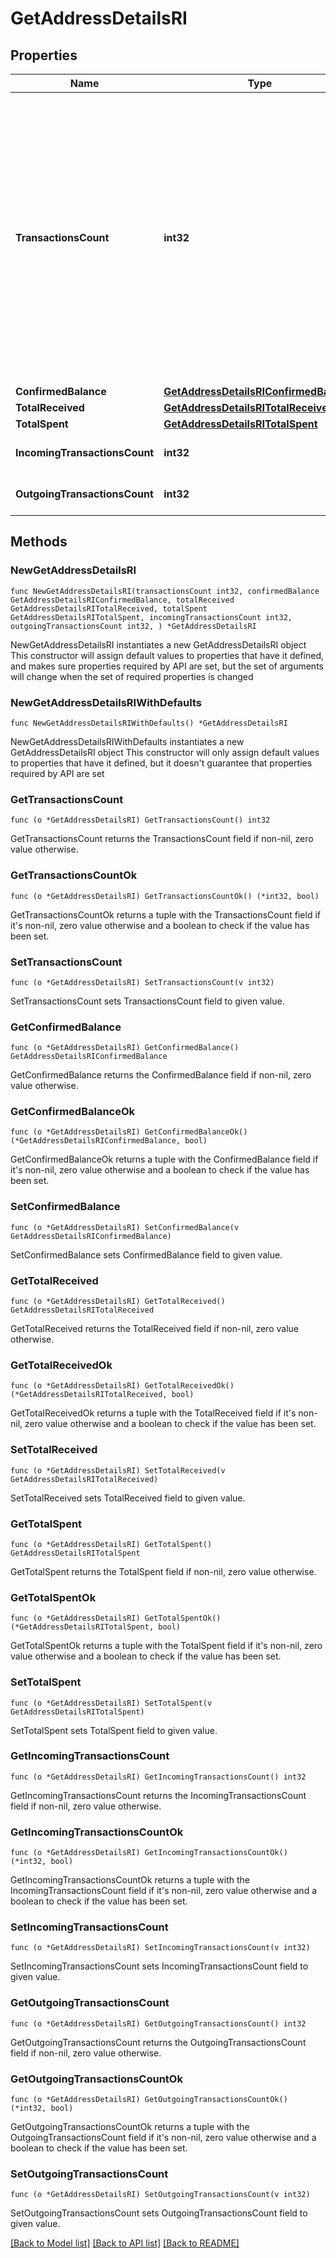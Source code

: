 # GetAddressDetailsRI

## Properties

Name | Type | Description | Notes
------------ | ------------- | ------------- | -------------
**TransactionsCount** | **int32** | Represents the total number of confirmed coins transactions for this address, both incoming and outgoing. Applies for coins only **and not** tokens transfers e.g. for Ethereum. &#x60;transactionsCount&#x60; could result as less than incoming and outgoing transactions put together (e.g. in Bitcoin), due to the fact that one and the same address could be in senders and receivers addresses. | 
**ConfirmedBalance** | [**GetAddressDetailsRIConfirmedBalance**](GetAddressDetailsRIConfirmedBalance.md) |  | 
**TotalReceived** | [**GetAddressDetailsRITotalReceived**](GetAddressDetailsRITotalReceived.md) |  | 
**TotalSpent** | [**GetAddressDetailsRITotalSpent**](GetAddressDetailsRITotalSpent.md) |  | 
**IncomingTransactionsCount** | **int32** | Defines the count of the incoming transactions. | 
**OutgoingTransactionsCount** | **int32** | Defines the count of the outgoing transactions. | 

## Methods

### NewGetAddressDetailsRI

`func NewGetAddressDetailsRI(transactionsCount int32, confirmedBalance GetAddressDetailsRIConfirmedBalance, totalReceived GetAddressDetailsRITotalReceived, totalSpent GetAddressDetailsRITotalSpent, incomingTransactionsCount int32, outgoingTransactionsCount int32, ) *GetAddressDetailsRI`

NewGetAddressDetailsRI instantiates a new GetAddressDetailsRI object
This constructor will assign default values to properties that have it defined,
and makes sure properties required by API are set, but the set of arguments
will change when the set of required properties is changed

### NewGetAddressDetailsRIWithDefaults

`func NewGetAddressDetailsRIWithDefaults() *GetAddressDetailsRI`

NewGetAddressDetailsRIWithDefaults instantiates a new GetAddressDetailsRI object
This constructor will only assign default values to properties that have it defined,
but it doesn't guarantee that properties required by API are set

### GetTransactionsCount

`func (o *GetAddressDetailsRI) GetTransactionsCount() int32`

GetTransactionsCount returns the TransactionsCount field if non-nil, zero value otherwise.

### GetTransactionsCountOk

`func (o *GetAddressDetailsRI) GetTransactionsCountOk() (*int32, bool)`

GetTransactionsCountOk returns a tuple with the TransactionsCount field if it's non-nil, zero value otherwise
and a boolean to check if the value has been set.

### SetTransactionsCount

`func (o *GetAddressDetailsRI) SetTransactionsCount(v int32)`

SetTransactionsCount sets TransactionsCount field to given value.


### GetConfirmedBalance

`func (o *GetAddressDetailsRI) GetConfirmedBalance() GetAddressDetailsRIConfirmedBalance`

GetConfirmedBalance returns the ConfirmedBalance field if non-nil, zero value otherwise.

### GetConfirmedBalanceOk

`func (o *GetAddressDetailsRI) GetConfirmedBalanceOk() (*GetAddressDetailsRIConfirmedBalance, bool)`

GetConfirmedBalanceOk returns a tuple with the ConfirmedBalance field if it's non-nil, zero value otherwise
and a boolean to check if the value has been set.

### SetConfirmedBalance

`func (o *GetAddressDetailsRI) SetConfirmedBalance(v GetAddressDetailsRIConfirmedBalance)`

SetConfirmedBalance sets ConfirmedBalance field to given value.


### GetTotalReceived

`func (o *GetAddressDetailsRI) GetTotalReceived() GetAddressDetailsRITotalReceived`

GetTotalReceived returns the TotalReceived field if non-nil, zero value otherwise.

### GetTotalReceivedOk

`func (o *GetAddressDetailsRI) GetTotalReceivedOk() (*GetAddressDetailsRITotalReceived, bool)`

GetTotalReceivedOk returns a tuple with the TotalReceived field if it's non-nil, zero value otherwise
and a boolean to check if the value has been set.

### SetTotalReceived

`func (o *GetAddressDetailsRI) SetTotalReceived(v GetAddressDetailsRITotalReceived)`

SetTotalReceived sets TotalReceived field to given value.


### GetTotalSpent

`func (o *GetAddressDetailsRI) GetTotalSpent() GetAddressDetailsRITotalSpent`

GetTotalSpent returns the TotalSpent field if non-nil, zero value otherwise.

### GetTotalSpentOk

`func (o *GetAddressDetailsRI) GetTotalSpentOk() (*GetAddressDetailsRITotalSpent, bool)`

GetTotalSpentOk returns a tuple with the TotalSpent field if it's non-nil, zero value otherwise
and a boolean to check if the value has been set.

### SetTotalSpent

`func (o *GetAddressDetailsRI) SetTotalSpent(v GetAddressDetailsRITotalSpent)`

SetTotalSpent sets TotalSpent field to given value.


### GetIncomingTransactionsCount

`func (o *GetAddressDetailsRI) GetIncomingTransactionsCount() int32`

GetIncomingTransactionsCount returns the IncomingTransactionsCount field if non-nil, zero value otherwise.

### GetIncomingTransactionsCountOk

`func (o *GetAddressDetailsRI) GetIncomingTransactionsCountOk() (*int32, bool)`

GetIncomingTransactionsCountOk returns a tuple with the IncomingTransactionsCount field if it's non-nil, zero value otherwise
and a boolean to check if the value has been set.

### SetIncomingTransactionsCount

`func (o *GetAddressDetailsRI) SetIncomingTransactionsCount(v int32)`

SetIncomingTransactionsCount sets IncomingTransactionsCount field to given value.


### GetOutgoingTransactionsCount

`func (o *GetAddressDetailsRI) GetOutgoingTransactionsCount() int32`

GetOutgoingTransactionsCount returns the OutgoingTransactionsCount field if non-nil, zero value otherwise.

### GetOutgoingTransactionsCountOk

`func (o *GetAddressDetailsRI) GetOutgoingTransactionsCountOk() (*int32, bool)`

GetOutgoingTransactionsCountOk returns a tuple with the OutgoingTransactionsCount field if it's non-nil, zero value otherwise
and a boolean to check if the value has been set.

### SetOutgoingTransactionsCount

`func (o *GetAddressDetailsRI) SetOutgoingTransactionsCount(v int32)`

SetOutgoingTransactionsCount sets OutgoingTransactionsCount field to given value.



[[Back to Model list]](../README.md#documentation-for-models) [[Back to API list]](../README.md#documentation-for-api-endpoints) [[Back to README]](../README.md)


